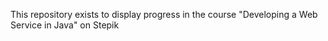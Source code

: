 This repository exists to display progress in the course "Developing a Web Service in Java" on Stepik